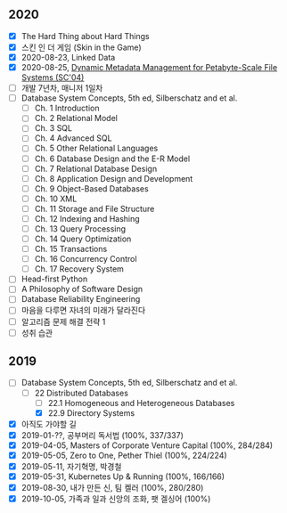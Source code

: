 ## 2020
* [x] The Hard Thing about Hard Things
* [x] 스킨 인 더 게임 (Skin in the Game)
* [x] 2020-08-23, Linked Data
* [x] 2020-08-25, [Dynamic Metadata Management for Petabyte-Scale File Systems (SC'04)](https://www.ssrc.ucsc.edu/media/pubs/bd2de7db1009211e56e1aa1ff91c53782c1e468a.pdf)
* [ ] 개발 7년차, 매니저 1일차
* [ ] Database System Concepts, 5th ed, Silberschatz and et al.
  * [ ] Ch. 1 Introduction
  * [ ] Ch. 2 Relational Model
  * [ ] Ch. 3 SQL
  * [ ] Ch. 4 Advanced SQL
  * [ ] Ch. 5 Other Relational Languages
  * [ ] Ch. 6 Database Design and the E-R Model
  * [ ] Ch. 7 Relational Database Design
  * [ ] Ch. 8 Application Design and Development
  * [ ] Ch. 9 Object-Based Databases
  * [ ] Ch. 10 XML
  * [ ] Ch. 11 Storage and File Structure
  * [ ] Ch. 12 Indexing and Hashing
  * [ ] Ch. 13 Query Processing
  * [ ] Ch. 14 Query Optimization
  * [ ] Ch. 15 Transactions
  * [ ] Ch. 16 Concurrency Control
  * [ ] Ch. 17 Recovery System
* [ ] Head-first Python
* [ ] A Philosophy of Software Design
* [ ] Database Reliability Engineering
* [ ] 마음을 다루면 자녀의 미래가 달라진다
* [ ] 알고리즘 문제 해결 전략 1
* [ ] 성취 습관

## 2019

* [ ] Database System Concepts, 5th ed, Silberschatz and et al.
  * [ ] 22 Distributed Databases
    * [ ] 22.1 Homogeneous and Heterogeneous Databases
    * [x] 22.9 Directory Systems
* [x] 아직도 가야할 길
* [x] 2019-01-??, 공부머리 독서법 (100%, 337/337)
* [x] 2019-04-05, Masters of Corporate Venture Capital (100%, 284/284)
* [x] 2019-05-05, Zero to One, Pether Thiel (100%, 224/224)
* [x] 2019-05-11, 자기혁명, 박경철 
* [x] 2019-05-31, Kubernetes Up & Running (100%, 166/166)
* [x] 2019-08-30, 내가 만든 신, 팀 켈러 (100%, 280/280)
* [x] 2019-10-05, 가족과 일과 신앙의 조화, 팻 겔싱어 (100%)
